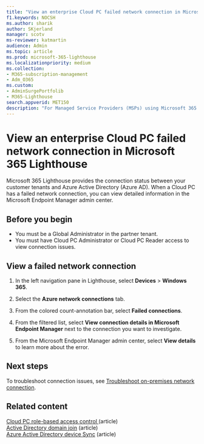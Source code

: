 ```yaml
---
title: "View an enterprise Cloud PC failed network connection in Microsoft 365 Lighthouse"
f1.keywords: NOCSH
ms.author: sharik
author: SKjerland
manager: scotv
ms-reviewer: katmartin
audience: Admin
ms.topic: article
ms.prod: microsoft-365-lighthouse
ms.localizationpriority: medium
ms.collection:
- M365-subscription-management
- Adm_O365
ms.custom:
- AdminSurgePortfolib
- M365-Lighthouse                         
search.appverid: MET150
description: "For Managed Service Providers (MSPs) using Microsoft 365 Lighthouse, learn how to view an enterprise Cloud PC failed network connection."
---
```


# View an enterprise Cloud PC failed network connection in Microsoft 365 Lighthouse

Microsoft 365 Lighthouse provides the connection status between your customer tenants and Azure Active Directory (Azure AD). When a Cloud PC has a failed network connection, you can view detailed information in the Microsoft Endpoint Manager admin center.

## Before you begin

- You must be a Global Administrator in the partner tenant.
- You must have Cloud PC Administrator or Cloud PC Reader access to view connection issues.

## View a failed network connection

1. In the left navigation pane in Lighthouse, select **Devices** > **Windows 365**.

2. Select the **Azure network connections** tab.

3. From the colored count-annotation bar, select **Failed connections**.

4. From the filtered list, select **View connection details in Microsoft Endpoint Manager** next to the connection you want to investigate.

5. From the Microsoft Endpoint Manager admin center, select **View details** to learn more about the error.

## Next steps

To troubleshoot connection issues, see [Troubleshoot on-premises network connection](/windows-365/enterprise/troubleshoot-on-premises-network-connection).

## Related content

[Cloud PC role-based access control ](/windows-365/enterprise/role-based-access)(article)\
[Active Directory domain join](/windows-365/enterprise/troubleshoot-on-premises-network-connection#active-directory-domain-join) (article)\
[Azure Active Directory device Sync](/windows-365/enterprise/troubleshoot-on-premises-network-connection#azure-active-directory-device-sync) (article)
